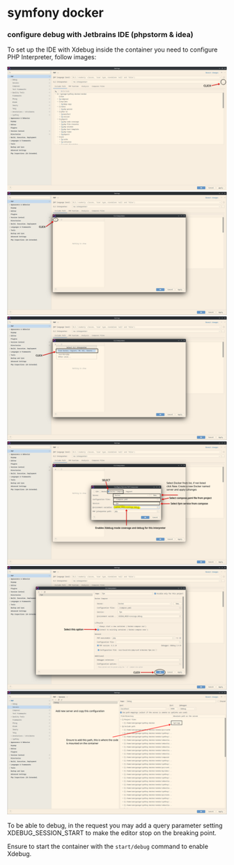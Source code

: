 # symfony docker

### configure debug with Jetbrains IDE (phpstorm & idea)

To set up the IDE with Xdebug inside the container you need to configure PHP Interpreter, follow images:

![step one](docs/step-one.png)
![step two](docs/step-two.png)
![step three](docs/step-three.png)
![step four](docs/step-four.png)
![setp five](docs/setp-five.png)
![step six](docs/step-six.png)

To be able to debug, in the request you may add a query parameter setting XDEBUG_SESSION_START to make the editor stop on
the breaking point.

Ensure to start the container with the `start/debug` command to enable Xdebug.